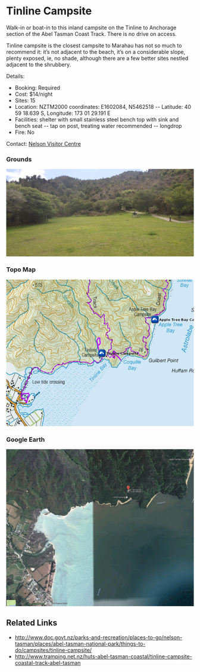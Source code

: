 # Tinline Campsite

Walk-in or boat-in to this inland campsite on the Tinline to Anchorage section of the Abel Tasman Coast Track. There is no drive on access.

Tinline campsite is the closest campsite to Marahau has not so much to recommend it: it’s not adjacent to the beach, it’s on a considerable slope, plenty exposed, ie, no shade, although there are a few better sites nestled adjacent to the shrubbery.

Details:
* Booking: Required
* Cost: $14/night
* Sites: 15
* Location: NZTM2000 coordinates: E1602084, N5462518 -- Latitude: 40 59 18.639 S, Longitude: 173 01 29.191 E
* Facilities: shelter with small stainless steel bench top with sink and bench seat -- tap on post, treating water recommended -- longdrop
* Fire: No

Contact: [Nelson Visitor Centre](contacts.md#nelson-visitor-centre)

### Grounds
![Grounds](assets/tinline-campsite-grounds.jpg)

### Topo Map
![Topo Map](assets/tinline-campsite-topo-map.jpg)

### Google Earth
![Google Earth](assets/tinline-campsite-google-earth-map.jpg)

## Related Links
* http://www.doc.govt.nz/parks-and-recreation/places-to-go/nelson-tasman/places/abel-tasman-national-park/things-to-do/campsites/tinline-campsite/
* http://www.tramping.net.nz/huts-abel-tasman-coastal/tinline-campsite-coastal-track-abel-tasman
